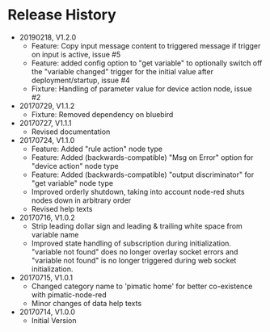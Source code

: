 # Release History

* 20190218, V1.2.0
    * Feature: Copy input message content to triggered message if trigger on input 
      is active, issue #5
    * Feature: added config option to "get variable" to optionally switch off the 
      "variable changed" trigger for the initial value after deployment/startup, issue #4 
    * Fixture: Handling of parameter value for device action node, issue #2
* 20170729, V1.1.2
    * Fixture: Removed dependency on bluebird
* 20170727, V1.1.1
    * Revised documentation
* 20170724, V1.1.0
    * Feature: Added "rule action" node type
    * Feature: Added (backwards-compatible) "Msg on Error" option for "device action" node type
    * Feature: Added (backwards-compatible) "output discriminator" for "get variable" node type 
    * Improved orderly shutdown, taking into account node-red shuts nodes down in arbitrary order
    * Revised help texts
* 20170716, V1.0.2
    * Strip leading dollar sign and leading & trailing white space from variable name
    * Improved state handling of subscription during initialization. "variable not found" does no 
    longer overlay socket errors and "variable not found" is no longer triggered during web socket 
    initialization.
* 20170715, V1.0.1
    * Changed category name to 'pimatic home' for better co-existence with pimatic-node-red
    * Minor changes of data help texts
* 20170714, V1.0.0
    * Initial Version